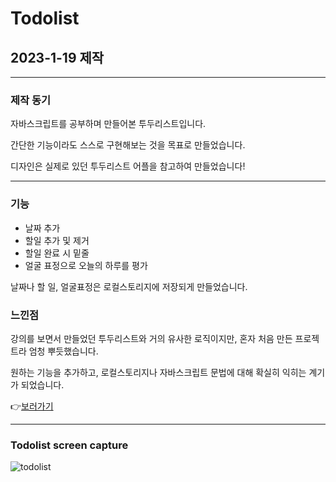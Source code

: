 # Todolist

## 2023-1-19 제작

***

### 제작 동기

자바스크립트를 공부하며 만들어본 투두리스트입니다.

간단한 기능이라도 스스로 구현해보는 것을 목표로 만들었습니다.

디자인은 실제로 있던 투두리스트 어플을 참고하여 만들었습니다! 

------

### 기능

- 날짜 추가
- 할일 추가 및 제거
- 할일 완료 시 밑줄
- 얼굴 표정으로 오늘의 하루를 평가

날짜나 할 일, 얼굴표정은 로컬스토리지에 저장되게 만들었습니다.



### 느낀점

강의를 보면서 만들었던 투두리스트와 거의 유사한 로직이지만,  혼자 처음 만든 프로젝트라 엄청 뿌듯했습니다.

원하는 기능을 추가하고, 로컬스토리지나 자바스크립트 문법에 대해 확실히 익히는 계기가 되었습니다.



👉[보러가기](https://kimwonny8.github.io/Todolist/)

------

### Todolist screen capture

![todolist](https://user-images.githubusercontent.com/86811808/182613852-d11a7df7-7ce1-4315-a233-728fc6cf8371.png)
